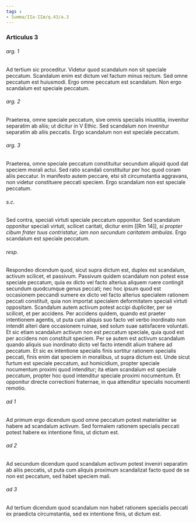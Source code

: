 ```yaml
---
tags : 
- Summa/IIa-IIæ/q.43/a.3
---
```


### Articulus 3

###### arg. 1
Ad tertium sic proceditur. Videtur quod scandalum non sit speciale peccatum. Scandalum enim est dictum vel factum minus rectum. Sed omne peccatum est huiusmodi. Ergo omne peccatum est scandalum. Non ergo scandalum est speciale peccatum.

###### arg. 2
Praeterea, omne speciale peccatum, sive omnis specialis iniustitia, invenitur separatim ab aliis; ut dicitur in V Ethic. Sed scandalum non invenitur separatim ab aliis peccatis. Ergo scandalum non est speciale peccatum.

###### arg. 3
Praeterea, omne speciale peccatum constituitur secundum aliquid quod dat speciem morali actui. Sed ratio scandali constituitur per hoc quod coram aliis peccatur. In manifesto autem peccare, etsi sit circumstantia aggravans, non videtur constituere peccati speciem. Ergo scandalum non est speciale peccatum.

###### s.c.
Sed contra, speciali virtuti speciale peccatum opponitur. Sed scandalum opponitur speciali virtuti, scilicet caritati, dicitur enim [[Rm 14]], *si propter cibum frater tuus contristatur, iam non secundum caritatem ambulas*. Ergo scandalum est speciale peccatum.

###### resp.
Respondeo dicendum quod, sicut supra dictum est, duplex est scandalum, activum scilicet, et passivum. Passivum quidem scandalum non potest esse speciale peccatum, quia ex dicto vel facto alterius aliquem ruere contingit secundum quodcumque genus peccati; nec hoc ipsum quod est occasionem peccandi sumere ex dicto vel facto alterius specialem rationem peccati constituit, quia non importat specialem deformitatem speciali virtuti oppositam. Scandalum autem activum potest accipi dupliciter, per se scilicet, et per accidens. Per accidens quidem, quando est praeter intentionem agentis, ut puta cum aliquis suo facto vel verbo inordinato non intendit alteri dare occasionem ruinae, sed solum suae satisfacere voluntati. Et sic etiam scandalum activum non est peccatum speciale, quia quod est per accidens non constituit speciem. Per se autem est activum scandalum quando aliquis suo inordinato dicto vel facto intendit alium trahere ad peccatum. Et sic ex intentione specialis finis sortitur rationem specialis peccati, finis enim dat speciem in moralibus, ut supra dictum est. Unde sicut furtum est speciale peccatum, aut homicidium, propter speciale nocumentum proximi quod intenditur; ita etiam scandalum est speciale peccatum, propter hoc quod intenditur speciale proximi nocumentum. Et opponitur directe correctioni fraternae, in qua attenditur specialis nocumenti remotio.

###### ad 1
Ad primum ergo dicendum quod omne peccatum potest materialiter se habere ad scandalum activum. Sed formalem rationem specialis peccati potest habere ex intentione finis, ut dictum est.

###### ad 2
Ad secundum dicendum quod scandalum activum potest inveniri separatim ab aliis peccatis, ut puta cum aliquis proximum scandalizat facto quod de se non est peccatum, sed habet speciem mali.

###### ad 3
Ad tertium dicendum quod scandalum non habet rationem specialis peccati ex praedicta circumstantia, sed ex intentione finis, ut dictum est.

